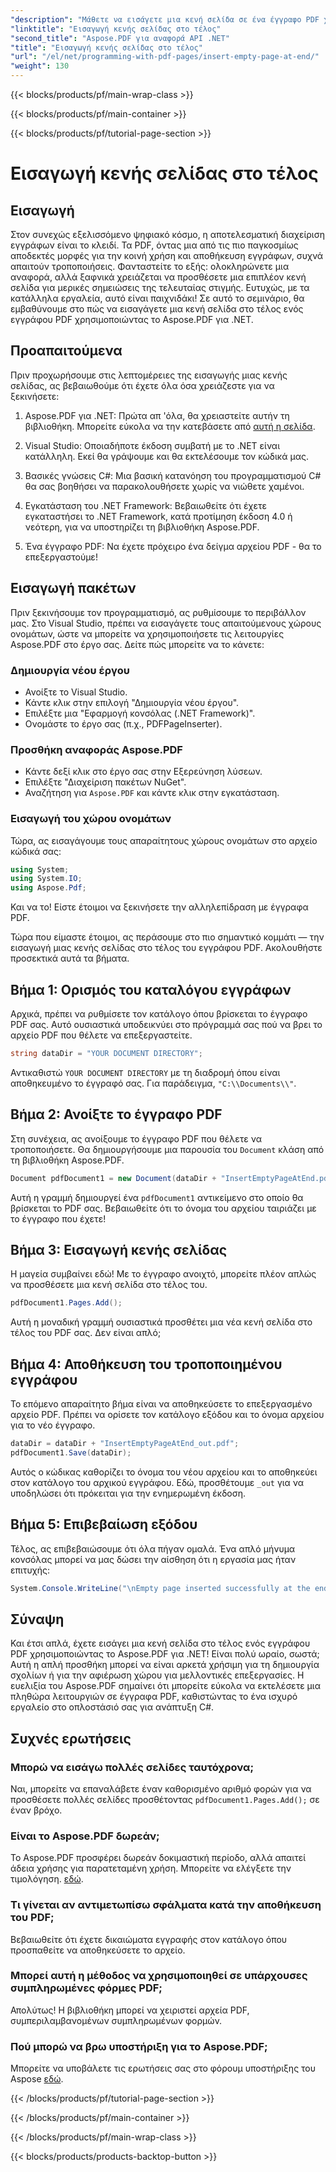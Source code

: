 ```yaml
---
"description": "Μάθετε να εισάγετε μια κενή σελίδα σε ένα έγγραφο PDF χωρίς κόπο με το Aspose.PDF για .NET σε αυτόν τον οδηγό, φιλικό προς τους αρχάριους. Ιδανικό για γρήγορες επεξεργασίες."
"linktitle": "Εισαγωγή κενής σελίδας στο τέλος"
"second_title": "Aspose.PDF για αναφορά API .NET"
"title": "Εισαγωγή κενής σελίδας στο τέλος"
"url": "/el/net/programming-with-pdf-pages/insert-empty-page-at-end/"
"weight": 130
---
```


{{< blocks/products/pf/main-wrap-class >}}

{{< blocks/products/pf/main-container >}}

{{< blocks/products/pf/tutorial-page-section >}}

# Εισαγωγή κενής σελίδας στο τέλος

## Εισαγωγή

Στον συνεχώς εξελισσόμενο ψηφιακό κόσμο, η αποτελεσματική διαχείριση εγγράφων είναι το κλειδί. Τα PDF, όντας μια από τις πιο παγκοσμίως αποδεκτές μορφές για την κοινή χρήση και αποθήκευση εγγράφων, συχνά απαιτούν τροποποιήσεις. Φανταστείτε το εξής: ολοκληρώνετε μια αναφορά, αλλά ξαφνικά χρειάζεται να προσθέσετε μια επιπλέον κενή σελίδα για μερικές σημειώσεις της τελευταίας στιγμής. Ευτυχώς, με τα κατάλληλα εργαλεία, αυτό είναι παιχνιδάκι! Σε αυτό το σεμινάριο, θα εμβαθύνουμε στο πώς να εισαγάγετε μια κενή σελίδα στο τέλος ενός εγγράφου PDF χρησιμοποιώντας το Aspose.PDF για .NET.

## Προαπαιτούμενα

Πριν προχωρήσουμε στις λεπτομέρειες της εισαγωγής μιας κενής σελίδας, ας βεβαιωθούμε ότι έχετε όλα όσα χρειάζεστε για να ξεκινήσετε:

1. Aspose.PDF για .NET: Πρώτα απ 'όλα, θα χρειαστείτε αυτήν τη βιβλιοθήκη. Μπορείτε εύκολα να την κατεβάσετε από [αυτή η σελίδα](https://releases.aspose.com/pdf/net/).

2. Visual Studio: Οποιαδήποτε έκδοση συμβατή με το .NET είναι κατάλληλη. Εκεί θα γράψουμε και θα εκτελέσουμε τον κώδικά μας.

3. Βασικές γνώσεις C#: Μια βασική κατανόηση του προγραμματισμού C# θα σας βοηθήσει να παρακολουθήσετε χωρίς να νιώθετε χαμένοι.

4. Εγκατάσταση του .NET Framework: Βεβαιωθείτε ότι έχετε εγκαταστήσει το .NET Framework, κατά προτίμηση έκδοση 4.0 ή νεότερη, για να υποστηρίζει τη βιβλιοθήκη Aspose.PDF.

5. Ένα έγγραφο PDF: Να έχετε πρόχειρο ένα δείγμα αρχείου PDF - θα το επεξεργαστούμε!

## Εισαγωγή πακέτων

Πριν ξεκινήσουμε τον προγραμματισμό, ας ρυθμίσουμε το περιβάλλον μας. Στο Visual Studio, πρέπει να εισαγάγετε τους απαιτούμενους χώρους ονομάτων, ώστε να μπορείτε να χρησιμοποιήσετε τις λειτουργίες Aspose.PDF στο έργο σας. Δείτε πώς μπορείτε να το κάνετε:

### Δημιουργία νέου έργου

- Ανοίξτε το Visual Studio.
- Κάντε κλικ στην επιλογή "Δημιουργία νέου έργου".
- Επιλέξτε μια "Εφαρμογή κονσόλας (.NET Framework)".
- Ονομάστε το έργο σας (π.χ., PDFPageInserter).

### Προσθήκη αναφοράς Aspose.PDF

- Κάντε δεξί κλικ στο έργο σας στην Εξερεύνηση λύσεων.
- Επιλέξτε "Διαχείριση πακέτων NuGet".
- Αναζήτηση για `Aspose.PDF` και κάντε κλικ στην εγκατάσταση.

### Εισαγωγή του χώρου ονομάτων

Τώρα, ας εισαγάγουμε τους απαραίτητους χώρους ονομάτων στο αρχείο κώδικά σας:

```csharp
using System;
using System.IO;
using Aspose.Pdf;
```

Και να το! Είστε έτοιμοι να ξεκινήσετε την αλληλεπίδραση με έγγραφα PDF.

Τώρα που είμαστε έτοιμοι, ας περάσουμε στο πιο σημαντικό κομμάτι — την εισαγωγή μιας κενής σελίδας στο τέλος του εγγράφου PDF. Ακολουθήστε προσεκτικά αυτά τα βήματα.

## Βήμα 1: Ορισμός του καταλόγου εγγράφων

Αρχικά, πρέπει να ρυθμίσετε τον κατάλογο όπου βρίσκεται το έγγραφο PDF σας. Αυτό ουσιαστικά υποδεικνύει στο πρόγραμμά σας πού να βρει το αρχείο PDF που θέλετε να επεξεργαστείτε.

```csharp
string dataDir = "YOUR DOCUMENT DIRECTORY";
```

Αντικαθιστώ `YOUR DOCUMENT DIRECTORY` με τη διαδρομή όπου είναι αποθηκευμένο το έγγραφό σας. Για παράδειγμα, `"C:\\Documents\\"`.

## Βήμα 2: Ανοίξτε το έγγραφο PDF

Στη συνέχεια, ας ανοίξουμε το έγγραφο PDF που θέλετε να τροποποιήσετε. Θα δημιουργήσουμε μια παρουσία του `Document` κλάση από τη βιβλιοθήκη Aspose.PDF.

```csharp
Document pdfDocument1 = new Document(dataDir + "InsertEmptyPageAtEnd.pdf");
```

Αυτή η γραμμή δημιουργεί ένα `pdfDocument1` αντικείμενο στο οποίο θα βρίσκεται το PDF σας. Βεβαιωθείτε ότι το όνομα του αρχείου ταιριάζει με το έγγραφο που έχετε!

## Βήμα 3: Εισαγωγή κενής σελίδας

Η μαγεία συμβαίνει εδώ! Με το έγγραφο ανοιχτό, μπορείτε πλέον απλώς να προσθέσετε μια κενή σελίδα στο τέλος του. 

```csharp
pdfDocument1.Pages.Add();
```

Αυτή η μοναδική γραμμή ουσιαστικά προσθέτει μια νέα κενή σελίδα στο τέλος του PDF σας. Δεν είναι απλό;

## Βήμα 4: Αποθήκευση του τροποποιημένου εγγράφου

Το επόμενο απαραίτητο βήμα είναι να αποθηκεύσετε το επεξεργασμένο αρχείο PDF. Πρέπει να ορίσετε τον κατάλογο εξόδου και το όνομα αρχείου για το νέο έγγραφο.

```csharp
dataDir = dataDir + "InsertEmptyPageAtEnd_out.pdf";
pdfDocument1.Save(dataDir);
```

Αυτός ο κώδικας καθορίζει το όνομα του νέου αρχείου και το αποθηκεύει στον κατάλογο του αρχικού εγγράφου. Εδώ, προσθέτουμε `_out` για να υποδηλώσει ότι πρόκειται για την ενημερωμένη έκδοση.

## Βήμα 5: Επιβεβαίωση εξόδου

Τέλος, ας επιβεβαιώσουμε ότι όλα πήγαν ομαλά. Ένα απλό μήνυμα κονσόλας μπορεί να μας δώσει την αίσθηση ότι η εργασία μας ήταν επιτυχής:

```csharp
System.Console.WriteLine("\nEmpty page inserted successfully at the end of document.\nFile saved at " + dataDir);
```

## Σύναψη

Και έτσι απλά, έχετε εισάγει μια κενή σελίδα στο τέλος ενός εγγράφου PDF χρησιμοποιώντας το Aspose.PDF για .NET! Είναι πολύ ωραίο, σωστά; Αυτή η απλή προσθήκη μπορεί να είναι αρκετά χρήσιμη για τη δημιουργία σχολίων ή για την αφιέρωση χώρου για μελλοντικές επεξεργασίες. Η ευελιξία του Aspose.PDF σημαίνει ότι μπορείτε εύκολα να εκτελέσετε μια πληθώρα λειτουργιών σε έγγραφα PDF, καθιστώντας το ένα ισχυρό εργαλείο στο οπλοστάσιό σας για ανάπτυξη C#.

## Συχνές ερωτήσεις

### Μπορώ να εισάγω πολλές σελίδες ταυτόχρονα;
Ναι, μπορείτε να επαναλάβετε έναν καθορισμένο αριθμό φορών για να προσθέσετε πολλές σελίδες προσθέτοντας `pdfDocument1.Pages.Add();` σε έναν βρόχο.

### Είναι το Aspose.PDF δωρεάν;
Το Aspose.PDF προσφέρει δωρεάν δοκιμαστική περίοδο, αλλά απαιτεί άδεια χρήσης για παρατεταμένη χρήση. Μπορείτε να ελέγξετε την τιμολόγηση. [εδώ](https://purchase.aspose.com/buy).

### Τι γίνεται αν αντιμετωπίσω σφάλματα κατά την αποθήκευση του PDF;
Βεβαιωθείτε ότι έχετε δικαιώματα εγγραφής στον κατάλογο όπου προσπαθείτε να αποθηκεύσετε το αρχείο.

### Μπορεί αυτή η μέθοδος να χρησιμοποιηθεί σε υπάρχουσες συμπληρωμένες φόρμες PDF;
Απολύτως! Η βιβλιοθήκη μπορεί να χειριστεί αρχεία PDF, συμπεριλαμβανομένων συμπληρωμένων φορμών.

### Πού μπορώ να βρω υποστήριξη για το Aspose.PDF;
Μπορείτε να υποβάλετε τις ερωτήσεις σας στο φόρουμ υποστήριξης του Aspose [εδώ](https://forum.aspose.com/c/pdf/10).

{{< /blocks/products/pf/tutorial-page-section >}}

{{< /blocks/products/pf/main-container >}}

{{< /blocks/products/pf/main-wrap-class >}}

{{< blocks/products/products-backtop-button >}}